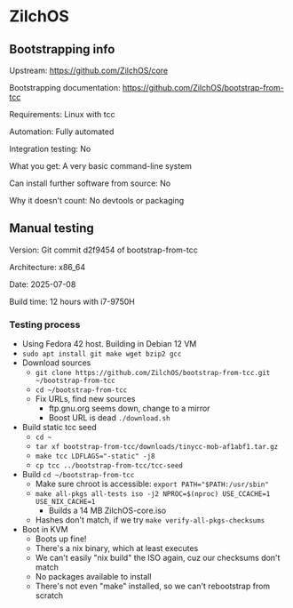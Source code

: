 # ZilchOS

## Bootstrapping info

Upstream: https://github.com/ZilchOS/core

Bootstrapping documentation: https://github.com/ZilchOS/bootstrap-from-tcc

Requirements: Linux with tcc

Automation: Fully automated

Integration testing: No

What you get: A very basic command-line system

Can install further software from source: No

Why it doesn't count: No devtools or packaging

## Manual testing

Version: Git commit d2f9454 of bootstrap-from-tcc

Architecture: x86_64

Date: 2025-07-08

Build time: 12 hours with i7-9750H

### Testing process

* Using Fedora 42 host. Building in Debian 12 VM
* `sudo apt install git make wget bzip2 gcc`
* Download sources
  * `git clone https://github.com/ZilchOS/bootstrap-from-tcc.git ~/bootstrap-from-tcc`
  * `cd ~/bootstrap-from-tcc`
  * Fix URLs, find new sources
    * ftp.gnu.org seems down, change to a mirror
    * Boost URL is dead
  `./download.sh`
* Build static tcc seed
  * `cd ~`
  * `tar xf bootstrap-from-tcc/downloads/tinycc-mob-af1abf1.tar.gz`
  * `make tcc LDFLAGS="-static" -j8`
  * `cp tcc ../bootstrap-from-tcc/tcc-seed`
* Build
  `cd ~/bootstrap-from-tcc`
  * Make sure chroot is accessible: `export PATH="$PATH:/usr/sbin"`
  * `make all-pkgs all-tests iso -j2 NPROC=$(nproc) USE_CCACHE=1 USE_NIX_CACHE=1`
    * Builds a 14 MB ZilchOS-core.iso
  * Hashes don't match, if we try `make verify-all-pkgs-checksums`
* Boot in KVM
  * Boots up fine!
  * There's a nix binary, which at least executes
  * We can't easily "nix build" the ISO again, cuz our checksums don't match
  * No packages available to install
  * There's not even "make" installed, so we can't rebootstrap from scratch
